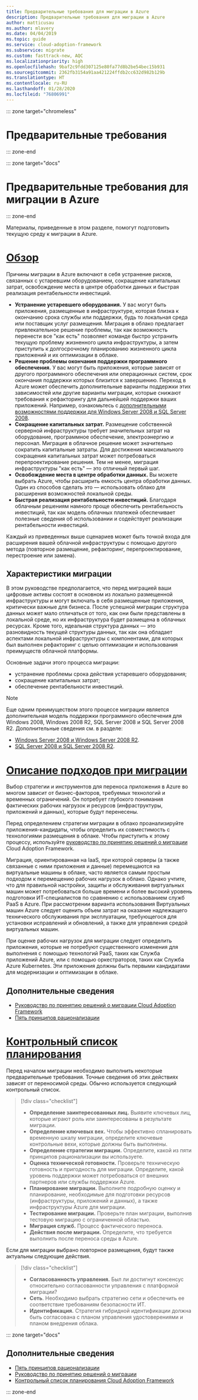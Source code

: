 ```yaml
---
title: Предварительные требования для миграции в Azure
description: Предварительные требования для миграции в Azure
author: matticusau
ms.author: mlavery
ms.date: 04/04/2019
ms.topic: guide
ms.service: cloud-adoption-framework
ms.subservice: migrate
ms.custom: fasttrack-new, AQC
ms.localizationpriority: high
ms.openlocfilehash: 9baf2c9fdd307125e80fa77d8b2be54bec15b931
ms.sourcegitcommit: 2362fb3154a91aa421224ffdb2cc632d982b129b
ms.translationtype: HT
ms.contentlocale: ru-RU
ms.lasthandoff: 01/28/2020
ms.locfileid: "76806991"
---
```

::: zone target="chromeless"

# <a name="prerequisites"></a>Предварительные требования

::: zone-end

::: zone target="docs"

# <a name="prerequisites-for-migrating-to-azure"></a>Предварительные требования для миграции в Azure

::: zone-end

Материалы, приведенные в этом разделе, помогут подготовить текущую среду к миграции в Azure.

# <a name="overviewtaboverview"></a>[Обзор](#tab/Overview)

Причины миграции в Azure включают в себя устранение рисков, связанных с устаревшим оборудованием, сокращение капитальных затрат, освобождение места в центре обработки данных и быстрая реализация рентабельности инвестиций.

- **Устранение устаревшего оборудования.** У вас могут быть приложения, размещенные в инфраструктуре, которая близка к окончанию срока службы или поддержки, будь то локальная среда или поставщик услуг размещения. Миграция в облако предлагает привлекательное решение проблемы, так как возможность перенести все "как есть" позволяет команде быстро устранить текущую проблему жизненного цикла инфраструктуры, а затем приступить к долгосрочному планированию жизненного цикла приложений и их оптимизации в облаке.
- **Решение проблемы окончания поддержки программного обеспечения.** У вас могут быть приложения, которые зависят от другого программного обеспечения или операционных систем, срок окончания поддержки которых близится к завершению. Переход в Azure может обеспечить дополнительные варианты поддержки этих зависимостей или другие варианты миграции, которые снижают требования к рефакторингу для дальнейшей поддержки ваших приложений. Например, ознакомьтесь с [дополнительными возможностями поддержки для Windows Server 2008 и SQL Server 2008](https://azure.microsoft.com/blog/announcing-new-options-for-sql-server-2008-and-windows-server-2008-end-of-support).
- **Сокращение капитальных затрат.** Размещение собственной серверной инфраструктуры требует значительных затрат на оборудование, программное обеспечение, электроэнергию и персонал. Миграция в облачное решение может значительно сократить капитальные затраты. Для достижения максимального сокращения капитальных затрат может потребоваться перепроектирование решения. Тем не менее, миграция инфраструктуры "как есть" — это отличный первый шаг.
- **Освобождение места в центре обработки данных.** Вы можете выбрать Azure, чтобы расширить емкость центра обработки данных. Один из способов сделать это — использовать облако для расширения возможностей локальной среды.
- **Быстрая реализация рентабельности инвестиций.** Благодаря облачным решениям намного проще обеспечить рентабельность инвестиций, так как модель облачных платежей обеспечивает полезные сведения об использовании и содействует реализации рентабельности инвестиций.

Каждый из приведенных выше сценариев может быть точкой входа для расширения вашей облачной инфраструктуры с помощью другого метода (повторное размещение, рефакторинг, перепроектирование, перестроение или замена).

## <a name="migration-characteristics"></a>Характеристики миграции

В этом руководстве предполагается, что перед миграцией ваши цифровые активы состоят в основном из локально размещенной инфраструктуры и могут включать в себя размещенные приложения, критически важные для бизнеса. После успешной миграции структура данных может мало отличаться от того, как они были представлены в локальной среде, но их инфраструктура будет размещена в облачных ресурсах. Кроме того, идеальная структура данных — это разновидность текущей структуры данных, так как она обладает аспектами локальной инфраструктуры с компонентами, для которых был выполнен рефакторинг с целью оптимизации и использования преимуществ облачной платформы.

Основные задачи этого процесса миграции:

- устранение проблемы срока действия устаревшего оборудования;
- сокращение капитальных затрат;
- обеспечение рентабельности инвестиций.

> [!NOTE]
> Еще одним преимуществом этого процессе миграции является дополнительная модель поддержки программного обеспечения для Windows 2008, Windows 2008 R2, SQL Server 2008 и SQL Server 2008 R2. Дополнительные сведения см. в разделе:
>
> - [Windows Server 2008 и Windows Server 2008 R2](https://www.microsoft.com/cloud-platform/windows-server-2008).
> - [SQL Server 2008 и SQL Server 2008 R2](https://www.microsoft.com/sql-server/sql-server-2008).

# <a name="understand-migration-approachestabapproach"></a>[Описание подходов при миграции](#tab/Approach)

Выбор стратегии и инструментов для переноса приложения в Azure во многом зависит от бизнес-факторов, требуемых технологий и временных ограничений. Он потребует глубокого понимания фактических рабочих нагрузок и ресурсов (инфраструктуры, приложений и данных), которые будут перенесены.

Перед определением стратегии миграции в облако проанализируйте приложения-кандидаты, чтобы определить их совместимость с технологиями размещения в облаке. Чтобы приступить к этому процессу, используйте [руководство по принятию решений о миграции](../../decision-guides/migrate-decision-guide/index.md) Cloud Adoption Framework.

Миграция, ориентированная на IaaS, при которой серверы (а также связанные с ними приложения и данные) перемещаются на виртуальные машины в облаке, часто является самым простым подходом к перемещению рабочих нагрузок в облако. Однако учтите, что для правильной настройки, защиты и обслуживания виртуальных машин может потребоваться больше времени и более высокий уровень подготовки ИТ-специалистов по сравнению с использованием служб PaaS в Azure. При рассмотрении варианта использования Виртуальных машин Azure следует оценить объем затрат на оказание надлежащего технического обслуживания при эксплуатации, требующегося для установки исправлений и обновлений, а также для управления средой виртуальных машин.

При оценке рабочих нагрузок для миграции следует определить приложения, которые не потребуют существенного изменения для выполнения с помощью технологий PaaS, таких как Служба приложений Azure, или с помощью оркестраторов, таких как Служба Azure Kubernetes. Эти приложения должны быть первыми кандидатами для модернизации и оптимизации в облаке.

## <a name="learn-more"></a>Дополнительные сведения

- [Руководство по принятию решений о миграции Cloud Adoption Framework](../../decision-guides/migrate-decision-guide/index.md)
- [Пять принципов рационализации](../../digital-estate/5-rs-of-rationalization.md)

# <a name="planning-checklisttabchecklist"></a>[Контрольный список планирования](#tab/Checklist)

Перед началом миграции необходимо выполнить некоторые предварительные требования. Точные сведения об этих действиях зависят от переносимой среды. Обычно используется следующий контрольный список.

> [!div class="checklist"]
>
> - **Определение заинтересованных лиц.** Выявите ключевых лиц, которые играют роль или заинтересованы в результате миграции.
> - **Определение ключевых вех.** Чтобы эффективно спланировать временную шкалу миграции, определите ключевые контрольные вехи, которые должны быть выполнены.
> - **Определение стратегии миграции.** Определите, какой из пяти принципов рационализации вы используете.
> - **Оценка технической готовности.** Проверьте техническую готовность и пригодность для миграции. Определите, какой уровень поддержки может потребоваться от внешних партнеров или службы поддержки Azure.
> - **Планирование миграции.** Выполните подробную оценку и планирование, необходимые для подготовки ресурсов (инфраструктуры, приложений и данных), а также инфраструктуры Azure для миграции.
> - **Тестирование миграции.** Проверьте план миграции, выполнив тестовую миграцию с ограниченной областью.
> - **Миграция служб.** Процесс фактического переноса.
> - **Действия после миграции.** Определите, что требуется выполнить после переноса среды в Azure.

Если для миграции выбрано повторное размещения, будут также актуальны следующие действия.

> [!div class="checklist"]
>
> - **Согласованность управления.** Был ли достигнут консенсус относительно согласованности управления с платформой миграции?
> - **Сеть**. Необходимо выбрать стратегию сети и обеспечить ее соответствие требованиям безопасности ИТ.
> - **Идентификация.** Стратегия гибридной идентификации должна быть согласована с планом управления удостоверениями и планом внедрения облака.

::: zone target="docs"

<!-- markdownlint-disable MD024 -->

## <a name="learn-more"></a>Дополнительные сведения

- [Пять принципов рационализации](../../digital-estate/5-rs-of-rationalization.md)
- [Руководство по принятию решений о миграции](../../decision-guides/migrate-decision-guide/index.md)
- [Контрольный список планирования Cloud Adoption Framework](../migration-considerations/prerequisites/planning-checklist.md)

::: zone-end
